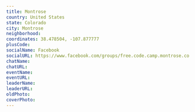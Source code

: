 ```yaml
---
title: Montrose
country: United States
state: Colorado
city: Montrose
neighborhood: 
coordinates: 38.478504, -107.877777
plusCode:
socialName: Facebook
socialURL: https://www.facebook.com/groups/free.code.camp.montrose.co
chatName:
chatURL:
eventName:
eventURL:
leaderName:
leaderURL:
oldPhoto: 
coverPhoto:
---
```

